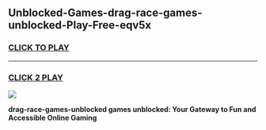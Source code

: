 
## Unblocked-Games-drag-race-games-unblocked-Play-Free-eqv5x
<h3>
<a href="https://premium76.site?title=drag-race-games-unblocked&ref=23A">CLICK TO PLAY</a></h3>
<hr>

<h3>
<a href="https://premium76.site?title=drag-race-games-unblocked&ref=23A">CLICK 2 PLAY</a>
  
</h3>

<a href="https://premium76.site?title=drag-race-games-unblocked&ref=23A"><img src="https://clearcache.store/games.png"></a>


**drag-race-games-unblocked games unblocked: Your Gateway to Fun and Accessible Online Gaming**

